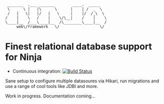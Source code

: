      _______  .___ _______        ____.  _____   
     \      \ |   |\      \      |    | /  _  \  
     /   |   \|   |/   |   \     |    |/  /_\  \
    /    |    \   /    |    \/\__|    /    |    \
    \____|__  /___\____|__  /\________\____|__  /
         web\/framework   \/                  \/



Finest relational database support for Ninja
============================================

- Continuous integration: [![Build Status](https://api.travis-ci.org/ninjaframework/ninja-db.svg)](https://travis-ci.org/ninjaframework/ninja-db)


Sane setup to configure multiple datasoures via Hikari, run migrations and use
a range of cool tools like JDBI and more.

Work in progress. Documentation coming...
